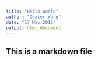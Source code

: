 ```yaml
---
title: "Hello World"
author: "Dexter Wang"
date: "17 May 2016"
output: html_document
---
```


## This is a markdown file